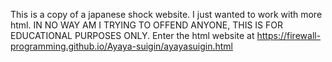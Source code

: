 This is a copy of a japanese shock website.
I just wanted to work with more html.
IN NO WAY AM I TRYING TO OFFEND ANYONE, THIS IS FOR EDUCATIONAL PURPOSES ONLY. Enter the html website at https://firewall-programming.github.io/Ayaya-suigin/ayayasuigin.html

